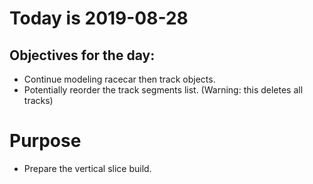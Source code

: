 # Today is 2019-08-28

## Objectives for the day:

- Continue modeling racecar then track objects.
- Potentially reorder the track segments list. (Warning: this deletes all tracks)

# Purpose

- Prepare the vertical slice build.
